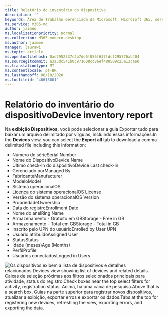 ```yaml
---
title: Relatório do inventário do dispositivo
description: ''
keywords: Área de Trabalho Gerenciada da Microsoft, Microsoft 365, serviço, documentação
ms.service: m365-md
author: jaimeo
ms.localizationpriority: normal
ms.collection: M365-modern-desktop
ms.author: jaimeo
manager: laurawi
ms.topic: article
ms.openlocfilehash: 0ae2952337c2b7dd6f056f637fdcf295776ab404
ms.sourcegitcommit: a3a5dc541b0c971608cc86ef480509c25a13ca60
ms.translationtype: MT
ms.contentlocale: pt-BR
ms.lasthandoff: 08/10/2020
ms.locfileid: "46613001"
---
```

# <a name="device-inventory-report"></a><span data-ttu-id="d7249-103">Relatório do inventário do dispositivo</span><span class="sxs-lookup"><span data-stu-id="d7249-103">Device inventory report</span></span>

<span data-ttu-id="d7249-104">Na **exibição Dispositivos,**  você pode selecionar a guia Exportar tudo para baixar um arquivo delimitado por vírgulas, incluindo essas informações:</span><span class="sxs-lookup"><span data-stu-id="d7249-104">In the **Devices** view, you can select the **Export all** tab to download a comma-delimited file including this information:</span></span>

- <span data-ttu-id="d7249-105">Número de série</span><span class="sxs-lookup"><span data-stu-id="d7249-105">Serial Number</span></span>
- <span data-ttu-id="d7249-106">Nome do Dispositivo</span><span class="sxs-lookup"><span data-stu-id="d7249-106">Device Name</span></span>
- <span data-ttu-id="d7249-107">Último check-in do dispositivo</span><span class="sxs-lookup"><span data-stu-id="d7249-107">Device Last check-in</span></span>
- <span data-ttu-id="d7249-108">Gerenciado por</span><span class="sxs-lookup"><span data-stu-id="d7249-108">Managed By</span></span>
- <span data-ttu-id="d7249-109">Fabricante</span><span class="sxs-lookup"><span data-stu-id="d7249-109">Manufacturer</span></span>
- <span data-ttu-id="d7249-110">Modelo</span><span class="sxs-lookup"><span data-stu-id="d7249-110">Model</span></span>
- <span data-ttu-id="d7249-111">Sistema operacional</span><span class="sxs-lookup"><span data-stu-id="d7249-111">OS</span></span>
- <span data-ttu-id="d7249-112">Licença do sistema operacional</span><span class="sxs-lookup"><span data-stu-id="d7249-112">OS License</span></span>
- <span data-ttu-id="d7249-113">Versão do sistema operacional</span><span class="sxs-lookup"><span data-stu-id="d7249-113">OS Version</span></span>
- <span data-ttu-id="d7249-114">Propriedade</span><span class="sxs-lookup"><span data-stu-id="d7249-114">Ownership</span></span>
- <span data-ttu-id="d7249-115">Data do registro</span><span class="sxs-lookup"><span data-stu-id="d7249-115">Enrollment Date</span></span>
- <span data-ttu-id="d7249-116">Nome do anel</span><span class="sxs-lookup"><span data-stu-id="d7249-116">Ring Name</span></span>
- <span data-ttu-id="d7249-117">Armazenamento - Gratuito em GB</span><span class="sxs-lookup"><span data-stu-id="d7249-117">Storage - Free in GB</span></span>
- <span data-ttu-id="d7249-118">Armazenamento - Total em GB</span><span class="sxs-lookup"><span data-stu-id="d7249-118">Storage - Total in GB</span></span>
- <span data-ttu-id="d7249-119">Inscrito pelo UPN do usuário</span><span class="sxs-lookup"><span data-stu-id="d7249-119">Enrolled by User UPN</span></span>
- <span data-ttu-id="d7249-120">Usuário atribuído</span><span class="sxs-lookup"><span data-stu-id="d7249-120">Assigned User</span></span>
- <span data-ttu-id="d7249-121">Status</span><span class="sxs-lookup"><span data-stu-id="d7249-121">Status</span></span>
- <span data-ttu-id="d7249-122">Idade (meses)</span><span class="sxs-lookup"><span data-stu-id="d7249-122">Age (Months)</span></span>
- <span data-ttu-id="d7249-123">Perfil</span><span class="sxs-lookup"><span data-stu-id="d7249-123">Profile</span></span>
- <span data-ttu-id="d7249-124">Usuários conectados</span><span class="sxs-lookup"><span data-stu-id="d7249-124">Logged in Users</span></span>


![<span data-ttu-id="d7249-125">Os dispositivos exibem a lista de dispositivos e detalhes relacionados.</span><span class="sxs-lookup"><span data-stu-id="d7249-125">Devices view showing list of devices and related details.</span></span> <span data-ttu-id="d7249-126">Caixas de seleção próximas aos filtros selecionados principais para atividade, status do registro.</span><span class="sxs-lookup"><span data-stu-id="d7249-126">Check boxes near the top select filters for activity, registration status.</span></span> <span data-ttu-id="d7249-127">Acima, há uma caixa de pesquisa.</span><span class="sxs-lookup"><span data-stu-id="d7249-127">Above that is a search box.</span></span> <span data-ttu-id="d7249-128">Guias na parte superior para registrar novos dispositivos, atualizar a exibição, exportar erros e exportar os dados.</span><span class="sxs-lookup"><span data-stu-id="d7249-128">Tabs at the top for registering new devices, refreshing the view, exporting errors, and exporting the data.</span></span> ](../../media/mmd-devices-view.png)